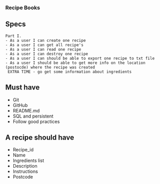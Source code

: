 ### Recipe Books 

## Specs

    Part I. 
    - As a user I can create one recipe 
    - As a user I can get all recipe's
    - As a user I can read one recipe 
    - As a user I can destroy one recipe 
    - As a user I can should be able to export one recipe to txt file 
    - As a user I should be able to get more info on the location (postocde) where the recipe was created 
     EXTRA TIME - go get some information about ingredients 
## Must have

- Git
- GitHub
- README.md
- SQL and persistent 
- Follow good practices 

## A recipe should have

- Recipe_id
- Name 
- Ingredients list
- Description
- Instructions 
- Postcode

 